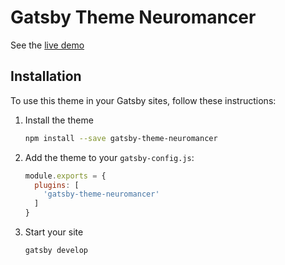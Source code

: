 # Gatsby Theme Neuromancer

See the [live demo](https://akashj.com/gatsby-theme-neuromancer)

## Installation

To use this theme in your Gatsby sites, follow these instructions:

1.  Install the theme
    ```sh
    npm install --save gatsby-theme-neuromancer
    ```

2.  Add the theme to your `gatsby-config.js`:
    ```js
    module.exports = {
      plugins: [
        'gatsby-theme-neuromancer'
      ]
    }
    ```

3.  Start your site
    ```sh
    gatsby develop
    ```
